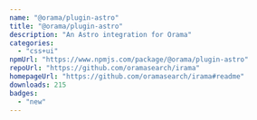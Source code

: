 ```yaml
---
name: "@orama/plugin-astro"
title: "@orama/plugin-astro"
description: "An Astro integration for Orama"
categories:
  - "css+ui"
npmUrl: "https://www.npmjs.com/package/@orama/plugin-astro"
repoUrl: "https://github.com/oramasearch/irama"
homepageUrl: "https://github.com/oramasearch/irama#readme"
downloads: 215
badges:
  - "new"
---
```

